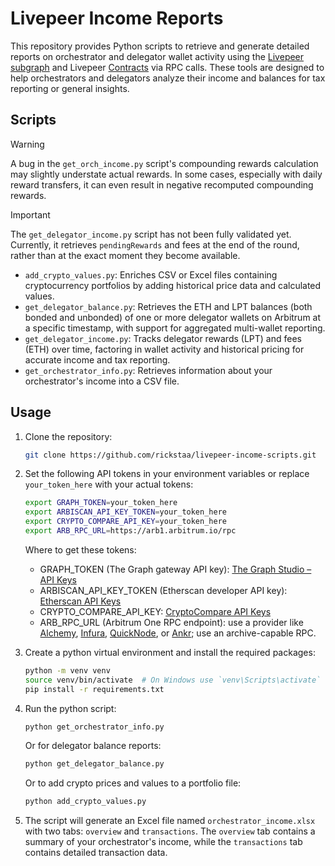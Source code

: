 # Livepeer Income Reports

This repository provides Python scripts to retrieve and generate detailed reports on orchestrator and delegator wallet activity using the [Livepeer subgraph](https://thegraph.com/explorer/subgraphs/FE63YgkzcpVocxdCEyEYbvjYqEf2kb1A6daMYRxmejYC?view=Query&chain=arbitrum-one) and Livepeer [Contracts](https://docs.livepeer.org/references/contract-addresses) via RPC calls. These tools are designed to help orchestrators and delegators analyze their income and balances for tax reporting or general insights.

## Scripts

> [!WARNING]
> A bug in the `get_orch_income.py` script's compounding rewards calculation may slightly understate actual rewards. In some cases, especially with daily reward transfers, it can even result in negative recomputed compounding rewards.

> [!IMPORTANT]
> The `get_delegator_income.py` script has not been fully validated yet. Currently, it retrieves `pendingRewards` and fees at the end of the round, rather than at the exact moment they become available.

- `add_crypto_values.py`: Enriches CSV or Excel files containing cryptocurrency portfolios by adding historical price data and calculated values.
- `get_delegator_balance.py`: Retrieves the ETH and LPT balances (both bonded and unbonded) of one or more delegator wallets on Arbitrum at a specific timestamp, with support for aggregated multi-wallet reporting.
- `get_delegator_income.py`: Tracks delegator rewards (LPT) and fees (ETH) over time, factoring in wallet activity and historical pricing for accurate income and tax reporting.
- `get_orchestrator_info.py`: Retrieves information about your orchestrator's income into a CSV file.

## Usage

1. Clone the repository:

   ```bash
   git clone https://github.com/rickstaa/livepeer-income-scripts.git
   ```

2. Set the following API tokens in your environment variables or replace `your_token_here` with your actual tokens:

   ```bash
   export GRAPH_TOKEN=your_token_here
   export ARBISCAN_API_KEY_TOKEN=your_token_here
   export CRYPTO_COMPARE_API_KEY=your_token_here
   export ARB_RPC_URL=https://arb1.arbitrum.io/rpc
   ```

   Where to get these tokens:
   - GRAPH_TOKEN (The Graph gateway API key): [The Graph Studio – API Keys](https://thegraph.com/studio)
   - ARBISCAN_API_KEY_TOKEN (Etherscan developer API key): [Etherscan API Keys](https://etherscan.io/myapikey)
   - CRYPTO_COMPARE_API_KEY: [CryptoCompare API Keys](https://www.cryptocompare.com/cryptopian/api-keys)
   - ARB_RPC_URL (Arbitrum One RPC endpoint): use a provider like [Alchemy](https://www.alchemy.com/), [Infura](https://www.infura.io/), [QuickNode](https://www.quicknode.com/), or [Ankr](https://www.ankr.com/); use an archive-capable RPC.

3. Create a python virtual environment and install the required packages:

   ```bash
   python -m venv venv
   source venv/bin/activate  # On Windows use `venv\Scripts\activate`
   pip install -r requirements.txt
   ```

4. Run the python script:

   ```bash
   python get_orchestrator_info.py
   ```

   Or for delegator balance reports:

   ```bash
   python get_delegator_balance.py
   ```

   Or to add crypto prices and values to a portfolio file:

   ```bash
   python add_crypto_values.py
   ```

5. The script will generate an Excel file named `orchestrator_income.xlsx` with two tabs: `overview` and `transactions`. The `overview` tab contains a summary of your orchestrator's income, while the `transactions` tab contains detailed transaction data.
